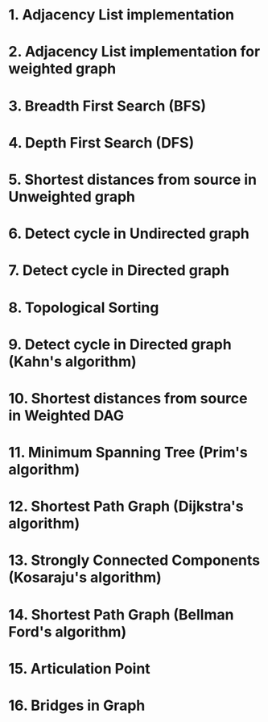 # 1. Adjacency List implementation

# 2. Adjacency List implementation for weighted graph

# 3. Breadth First Search (BFS)

# 4. Depth First Search (DFS)

# 5. Shortest distances from source in Unweighted graph

# 6. Detect cycle in Undirected graph

# 7. Detect cycle in Directed graph

# 8. Topological Sorting

# 9. Detect cycle in Directed graph (Kahn's algorithm)

# 10. Shortest distances from source in Weighted DAG

# 11. Minimum Spanning Tree (Prim's algorithm)

# 12. Shortest Path Graph (Dijkstra's algorithm)

# 13. Strongly Connected Components (Kosaraju's algorithm)

# 14. Shortest Path Graph (Bellman Ford's algorithm)

# 15. Articulation Point

# 16. Bridges in Graph
